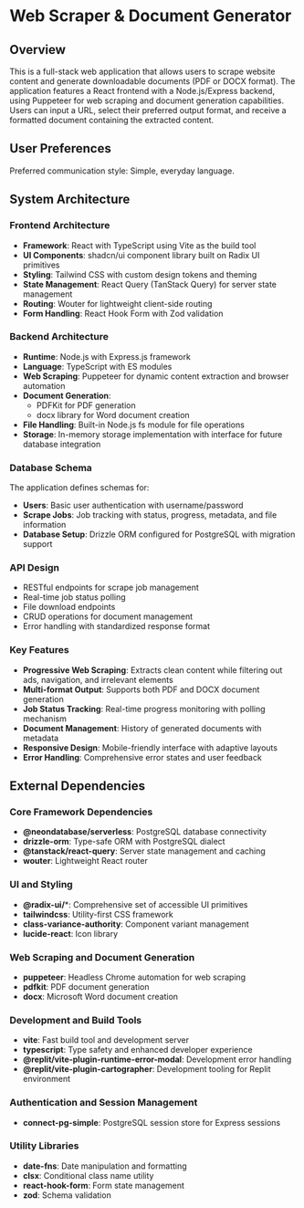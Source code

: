 # Web Scraper & Document Generator

## Overview

This is a full-stack web application that allows users to scrape website content and generate downloadable documents (PDF or DOCX format). The application features a React frontend with a Node.js/Express backend, using Puppeteer for web scraping and document generation capabilities. Users can input a URL, select their preferred output format, and receive a formatted document containing the extracted content.

## User Preferences

Preferred communication style: Simple, everyday language.

## System Architecture

### Frontend Architecture
- **Framework**: React with TypeScript using Vite as the build tool
- **UI Components**: shadcn/ui component library built on Radix UI primitives
- **Styling**: Tailwind CSS with custom design tokens and theming
- **State Management**: React Query (TanStack Query) for server state management
- **Routing**: Wouter for lightweight client-side routing
- **Form Handling**: React Hook Form with Zod validation

### Backend Architecture
- **Runtime**: Node.js with Express.js framework
- **Language**: TypeScript with ES modules
- **Web Scraping**: Puppeteer for dynamic content extraction and browser automation
- **Document Generation**: 
  - PDFKit for PDF generation
  - docx library for Word document creation
- **File Handling**: Built-in Node.js fs module for file operations
- **Storage**: In-memory storage implementation with interface for future database integration

### Database Schema
The application defines schemas for:
- **Users**: Basic user authentication with username/password
- **Scrape Jobs**: Job tracking with status, progress, metadata, and file information
- **Database Setup**: Drizzle ORM configured for PostgreSQL with migration support

### API Design
- RESTful endpoints for scrape job management
- Real-time job status polling
- File download endpoints
- CRUD operations for document management
- Error handling with standardized response format

### Key Features
- **Progressive Web Scraping**: Extracts clean content while filtering out ads, navigation, and irrelevant elements
- **Multi-format Output**: Supports both PDF and DOCX document generation
- **Job Status Tracking**: Real-time progress monitoring with polling mechanism
- **Document Management**: History of generated documents with metadata
- **Responsive Design**: Mobile-friendly interface with adaptive layouts
- **Error Handling**: Comprehensive error states and user feedback

## External Dependencies

### Core Framework Dependencies
- **@neondatabase/serverless**: PostgreSQL database connectivity
- **drizzle-orm**: Type-safe ORM with PostgreSQL dialect
- **@tanstack/react-query**: Server state management and caching
- **wouter**: Lightweight React router

### UI and Styling
- **@radix-ui/***: Comprehensive set of accessible UI primitives
- **tailwindcss**: Utility-first CSS framework
- **class-variance-authority**: Component variant management
- **lucide-react**: Icon library

### Web Scraping and Document Generation
- **puppeteer**: Headless Chrome automation for web scraping
- **pdfkit**: PDF document generation
- **docx**: Microsoft Word document creation

### Development and Build Tools
- **vite**: Fast build tool and development server
- **typescript**: Type safety and enhanced developer experience
- **@replit/vite-plugin-runtime-error-modal**: Development error handling
- **@replit/vite-plugin-cartographer**: Development tooling for Replit environment

### Authentication and Session Management
- **connect-pg-simple**: PostgreSQL session store for Express sessions

### Utility Libraries
- **date-fns**: Date manipulation and formatting
- **clsx**: Conditional class name utility
- **react-hook-form**: Form state management
- **zod**: Schema validation